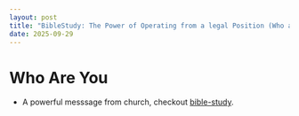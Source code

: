 ```yaml
---
layout: post
title: "BibleStudy: The Power of Operating from a legal Position (Who are you)"
date: 2025-09-29
---
```


# Who Are You
- A powerful messsage from church, checkout <a href="/christ">bible-study</a>.
